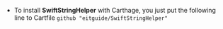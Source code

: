 * To install **SwiftStringHelper** with Carthage, you just put the following line to Cartfile
```github "eitguide/SwiftStringHelper"```
